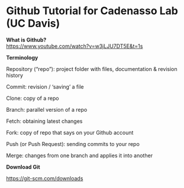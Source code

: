 # Github Tutorial for Cadenasso Lab (UC Davis)

<b>What is Github?</b><br>
https://www.youtube.com/watch?v=w3jLJU7DT5E&t=1s

<b>Terminology</b>

Repository (“repo”): project folder with files, documentation & revision history

Commit: revision / ‘saving’ a file

Clone: copy of a repo

Branch: parallel version of a repo

Fetch: obtaining latest changes

Fork: copy of repo that says on your Github account

Push (or Push Request): sending commits to your repo

Merge: changes from one branch and applies it into another
<br>

<b>Download Git</b>

https://git-scm.com/downloads

